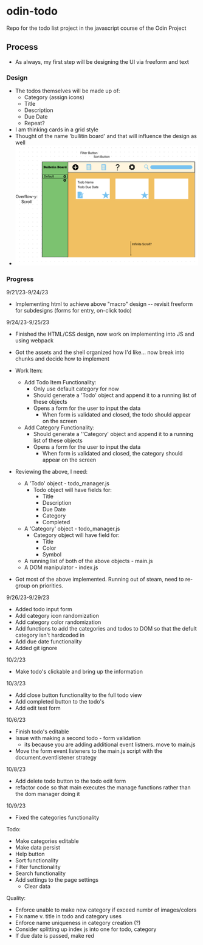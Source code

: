 # odin-todo
Repo for the todo list project in the javascript course of the Odin Project

## Process  

- As always, my first step will be designing the UI via freeform and text  

### Design 

- The todos themselves will be made up of:
    - Category (assign icons)
    - Title
    - Description
    - Due Date
    - Repeat?
- I am thinking cards in a grid style
- Thought of the name 'bullitin board' and that will influence the design as well
- <img src="design/Screenshot 2023-09-21 at 8.36.29 PM.png">

### Progress

9/21/23-9/24/23
- Implementing html to achieve above "macro" design -- revisit freeform for subdesigns (forms for entry, on-click todo)

9/24/23-9/25/23
- Finished the HTML/CSS design, now work on implementing into JS and using webpack
- Got the assets and the shell organized how I'd like... now break into chunks and decide how to implement 

- Work Item:
    - Add Todo Item Functionality:
        - Only use default category for now
        - Should generate a 'Todo' object and append it to a running list of these objects
        - Opens a form for the user to input the data 
            - When form is validated and closed, the todo should appear on the screen 
    - Add Category Functionality:
        - Should generate a ''Category' object and append it to a running list of these objects
        - Opens a form for the user to input the data 
            - When form is validated and closed, the category should appear on the screen

- Reviewing the above, I need:
    - A 'Todo' object - todo_manager.js
        - Todo object will have fields for:
            - Title
            - Description
            - Due Date
            - Category
            - Completed
    - A 'Category' object - todo_manager.js
        - Category object will have field for:
            - Title
            - Color
            - Symbol
    - A running list of both of the above objects - main.js
    - A DOM manipulator - index.js

- Got most of the above implemented. Running out of steam, need to re-group on priorities.

9/26/23-9/29/23
- Added todo input form  
- Add category icon randomization 
- Add category color randomization
- Add functions to add the categories and todos to DOM so that the defult category isn't hardcoded in
- Add due date functionality 
- Added git ignore 

10/2/23
- Make todo's clickable and bring up the information

10/3/23
- Add close button functionality to the full todo view
- Add completed button to the todo's
- Add edit test form

10/6/23
- Finish todo's editable 
- Issue with making a second todo - form validation
    - its because you are adding additional event listners. move to main.js
- Move the form event listeners to the main.js script with the document.eventlistener strategy

10/8/23
- Add delete todo button to the todo edit form
- refactor code so that main executes the manage functions rather than the dom manager doing it

10/9/23
- Fixed the categories functionality

Todo:
- Make categories editable
- Make data persist
- Help button
- Sort functionality
- Filter functionality
- Search functionality
- Add settings to the page settings 
    - Clear data

Quality:
- Enforce unable to make new category if exceed numbr of images/colors
- Fix name v. title in todo and category uses
- Enforce name uniqueness in category creation (?)
- Consider splitting up index js into one for todo, category
- If due date is passed, make red 